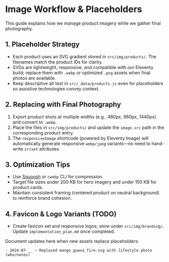 # Image Workflow & Placeholders

This guide explains how we manage product imagery while we gather final photography.

## 1. Placeholder Strategy
- Each product uses an SVG gradient stored in `src/img/products/`. The filenames match the product IDs for clarity.
- SVGs are lightweight, responsive, and compatible with our Eleventy build; replace them with `.webp` or optimized `.png` assets when final photos are available.
- Keep descriptive alt text in `src/_data/products.js` even for placeholders so assistive technologies convey context.

## 2. Replacing with Final Photography
1. Export product shots at multiple widths (e.g., 480px, 960px, 1440px) and convert to `.webp`.
2. Place the files in `src/img/products/` and update the `image.src` path in the corresponding product entry.
3. The `responsiveImage` shortcode (powered by Eleventy Image) will automatically generate responsive `webp/jpeg` variants—no need to hand-write `srcset` attributes.

## 3. Optimization Tips
- Use [Squoosh](https://squoosh.app/) or `cwebp` CLI for compression.
- Target file sizes under 200 KB for hero imagery and under 150 KB for product cards.
- Maintain consistent framing (centered product on neutral background) to reinforce brand cohesion.

## 4. Favicon & Logo Variants (TODO)
- Create favicon set and responsive logos; store under `src/img/branding/`. Update `implementation_plan.md` once completed.

Document updates here when new assets replace placeholders:
```
- 2024-07-__ – Replaced mango_guava_fire.svg with lifestyle photo (who/notes)
```
